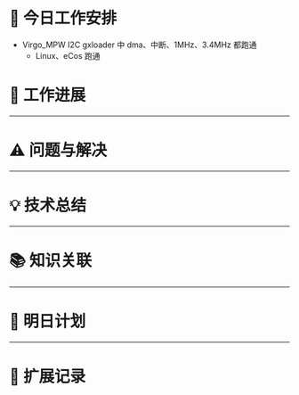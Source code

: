 



# **🔧 今日工作安排**
- Virgo_MPW I2C gxloader 中 dma、中断、1MHz、3.4MHz 都跑通
	- Linux、eCos 跑通



# **📌 工作进展**



---

# **⚠️ 问题与解决**


---

# **💡 技术总结**


---

# **📚 知识关联**


---
# **📌 明日计划**


---

# **💬 扩展记录**



